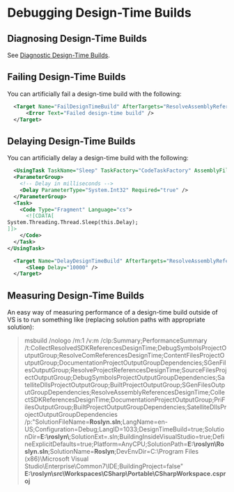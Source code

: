 # Debugging Design-Time Builds

## Diagnosing Design-Time Builds

See [Diagnostic Design-Time Builds](/docs/design-time-builds.md#diagnosing-design-time-builds).

## Failing Design-Time Builds

You can artificially fail a design-time build with the following:

``` XML
  <Target Name="FailDesignTimeBuild" AfterTargets="ResolveAssemblyReferences">
      <Error Text="Failed design-time build" />
  </Target>
```
## Delaying Design-Time Builds

You can artificially delay a design-time build with the following:

``` XML
  <UsingTask TaskName="Sleep" TaskFactory="CodeTaskFactory" AssemblyFile="$(MSBuildToolsPath)\Microsoft.Build.Tasks.v4.0.dll">
  <ParameterGroup>
    <!-- Delay in milliseconds -->
    <Delay ParameterType="System.Int32" Required="true" />
  </ParameterGroup>
  <Task>
    <Code Type="Fragment" Language="cs">
      <![CDATA[
System.Threading.Thread.Sleep(this.Delay);
]]>
    </Code>
  </Task>
</UsingTask>

  <Target Name="DelayDesignTimeBuild" AfterTargets="ResolveAssemblyReferences">
      <Sleep Delay="10000" />
  </Target>
```

## Measuring Design-Time Builds

An easy way of measuring performance of a design-time build outside of VS is to run something like (replacing solution paths with appropriate solution):

> msbuild /nologo /m:1 /v:m /clp:Summary;PerformanceSummary /t:CollectResolvedSDKReferencesDesignTime;DebugSymbolsProjectOutputGroup;ResolveComReferencesDesignTime;ContentFilesProjectOutputGroup;DocumentationProjectOutputGroupDependencies;SGenFilesOutputGroup;ResolveProjectReferencesDesignTime;SourceFilesProjectOutputGroup;DebugSymbolsProjectOutputGroupDependencies;SatelliteDllsProjectOutputGroup;BuiltProjectOutputGroup;SGenFilesOutputGroupDependencies;ResolveAssemblyReferencesDesignTime;CollectSDKReferencesDesignTime;DocumentationProjectOutputGroup;PriFilesOutputGroup;BuiltProjectOutputGroupDependencies;SatelliteDllsProjectOutputGroupDependencies /p:"SolutionFileName=**Roslyn.sln**;LangName=en-US;Configuration=Debug;LangID=1033;DesignTimeBuild=true;SolutionDir=**E:\\roslyn\\**;SolutionExt=.sln;BuildingInsideVisualStudio=true;DefineExplicitDefaults=true;Platform=AnyCPU;SolutionPath=**E:\\roslyn\\Roslyn.sln**;SolutionName=**Roslyn**;DevEnvDir=C:\Program Files (x86)\Microsoft Visual Studio\Enterprise\Common7\IDE;BuildingProject=false" **E:\roslyn\src\Workspaces\CSharp\Portable\CSharpWorkspace.csproj**

